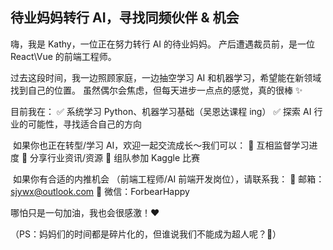 ## 待业妈妈转行 AI，寻找同频伙伴 & 机会

嗨，我是 Kathy，一位正在努力转行 AI 的待业妈妈。
产后遭遇裁员前，是一位 React\Vue 的前端工程师。

过去这段时间，我一边照顾家庭，一边抽空学习 AI 和机器学习，希望能在新领域找到自己的位置。
虽然偶尔会焦虑，但每天进步一点点的感觉，真的很棒 ✨

目前我在：
✅ 系统学习 Python、机器学习基础（吴恩达课程 ing）
✅ 探索 AI 行业的可能性，寻找适合自己的方向

​ 如果你也正在转型/学习 AI，欢迎一起交流成长～我们可以：
🔸 互相监督学习进度
🔸 分享行业资讯/资源
🔸 组队参加 Kaggle 比赛

​ 如果你有合适的内推机会 ​（前端工程师/AI 前端开发岗位），请联系我：
📮 邮箱：sjywx@outlook.com
💬 微信：ForbearHappy

哪怕只是一句加油，我也会很感激！❤️

（PS：妈妈们的时间都是碎片化的，但谁说我们不能成为超人呢？💪）
